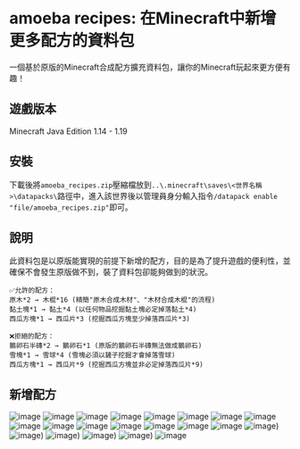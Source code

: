 # amoeba recipes: 在Minecraft中新增更多配方的資料包
一個基於原版的Minecraft合成配方擴充資料包，讓你的Minecraft玩起來更方便有趣！
## 遊戲版本
Minecraft Java Edition 1.14 - 1.19
## 安裝
下載後將`amoeba_recipes.zip`壓縮檔放到`..\.minecraft\saves\<世界名稱>\datapacks\`路徑中，進入該世界後以管理員身分輸入指令`/datapack enable "file/amoeba_recipes.zip"`即可。
## 說明
此資料包是以原版能實現的前提下新增的配方，目的是為了提升遊戲的便利性，並確保不會發生原版做不到，裝了資料包卻能夠做到的狀況。
```
✅允許的配方：
原木*2 → 木棍*16 (精簡"原木合成木材"、"木材合成木棍"的流程)
黏土塊*1 → 黏土*4 (以任何物品挖掘黏土塊必定掉落黏土*4)
西瓜方塊*1 → 西瓜片*3 (挖掘西瓜方塊至少掉落西瓜片*3)
```
```
❌拒絕的配方：
鵝卵石半磚*2 → 鵝卵石*1 (原版的鵝卵石半磚無法做成鵝卵石)
雪塊*1 → 雪球*4 (雪塊必須以鏟子挖掘才會掉落雪球)
西瓜方塊*1 → 西瓜片*9 (挖掘西瓜方塊並非必定掉落西瓜片*9)
```
## 新增配方
![image](https://github.com/amoeba1125/amoeba_recipes/blob/main/images/campfire_to_charcoal.png)
![image](https://github.com/amoeba1125/amoeba_recipes/blob/main/images/clay_to_clay_ball.png)
![image](https://github.com/amoeba1125/amoeba_recipes/blob/main/images/dead_bush_to_stick.png)
![image](https://github.com/amoeba1125/amoeba_recipes/blob/main/images/dirt_path_to_dirt.png)
![image](https://github.com/amoeba1125/amoeba_recipes/blob/main/images/dispenser.png)
![image](https://github.com/amoeba1125/amoeba_recipes/blob/main/images/farmland_to_dirt.png)
![image](https://github.com/amoeba1125/amoeba_recipes/blob/main/images/glowstone_to_glowstone_dust.png)
![image](https://github.com/amoeba1125/amoeba_recipes/blob/main/images/grass_block_to_dirt.png)
![image](https://github.com/amoeba1125/amoeba_recipes/blob/main/images/gravels_to_flint.png)
![image](https://github.com/amoeba1125/amoeba_recipes/blob/main/images/hopper.png)
![image](https://github.com/amoeba1125/amoeba_recipes/blob/main/images/logs_to_chests.png)
![image](https://github.com/amoeba1125/amoeba_recipes/blob/main/images/logs_to_ladders.png)
![image](https://github.com/amoeba1125/amoeba_recipes/blob/main/images/logs_to_sticks.png)
![image](https://github.com/amoeba1125/amoeba_recipes/blob/main/images/melon_to_melon_slice.png)
![image](https://github.com/amoeba1125/amoeba_recipes/blob/main/images/mycelium_to_dirt.png)
![image](https://github.com/amoeba1125/amoeba_recipes/blob/main/images/podzol_to_dirt.png))
![image](https://github.com/amoeba1125/amoeba_recipes/blob/main/images/potion_to_glass_bottle.png))
![image](https://github.com/amoeba1125/amoeba_recipes/blob/main/images/redstone_lamp.png))
![image](https://github.com/amoeba1125/amoeba_recipes/blob/main/images/repeater.png))
![image](https://github.com/amoeba1125/amoeba_recipes/blob/main/images/sea_lantern_to_prismarine_crystals.png))
![image](https://github.com/amoeba1125/amoeba_recipes/blob/main/images/soul_campfire_to_soul_soil.png)
